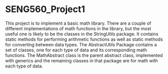 # SENG560_Project1
This project is to implement a basic math library. There are a couple of different implementations of math functions in the library, but the most useful one is likely to be the classes in the StringUtils package. It contains static methods for performing arithmetic functions as well as static methods for converting between data types. The AbstractUtils Package contains a set of classes, one for each type of data and its corresponding math functions. The MathAbstract class is the parent abstract class, implemented with generics and the remaining classes in that package are for math with each type of data.
